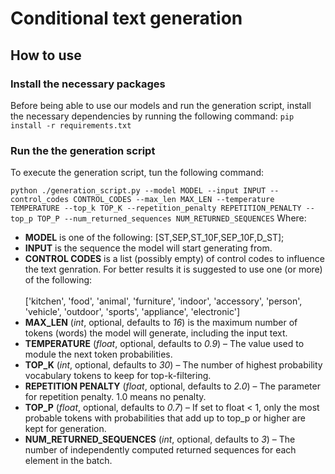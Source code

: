 # Conditional text generation

## How to use

### Install the necessary packages
Before being able to use our models and run the generation script, install the necessary dependencies by running the following command:
`pip install -r requirements.txt`

### Run the the generation script
To execute the generation script, tun the following command:

`python ./generation_script.py --model MODEL --input INPUT --control_codes CONTROL_CODES --max_len MAX_LEN --temperature TEMPERATURE --top_k TOP_K --repetition_penalty REPETITION_PENALTY --top_p TOP_P --num_returned_sequences NUM_RETURNED_SEQUENCES`
Where:
- **MODEL** is one of the following: [ST,SEP,ST_10F,SEP_10F,D_ST];
- **INPUT** is the sequence the model will start generating from.
- **CONTROL CODES** is a list (possibly empty) of control codes to influence the text genration. For better results it is suggested to use one (or more) of the following: <br></br>
 ['kitchen', 'food', 'animal', 'furniture', 'indoor', 'accessory', 'person', 'vehicle', 'outdoor', 'sports', 'appliance', 'electronic']
- **MAX_LEN**  (_int_, optional, defaults to _16_) is the maximum number of tokens (words) the model will generate, including the input text.
- **TEMPERATURE** (_float_, optional, defaults to _0.9_) – The value used to module the next token probabilities.
- **TOP_K** (_int_, optional, defaults to _30_) – The number of highest probability vocabulary tokens to keep for top-k-filtering.
- **REPETITION PENALTY** (_float_, optional, defaults to _2.0_) – The parameter for repetition penalty. 1.0 means no penalty.
- **TOP_P** (_float_, optional, defaults to _0.7_) – If set to float < 1, only the most probable tokens with probabilities that add up to top_p or higher are kept for generation.
- **NUM_RETURNED_SEQUENCES**  (_int_, optional, defaults to _3_) – The number of independently computed returned sequences for each element in the batch.

